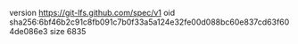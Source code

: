 version https://git-lfs.github.com/spec/v1
oid sha256:6bf46b2c91c8fb091c7b0f33a5a124e32fe00d088bc60e837cd63f604de086e3
size 6835
